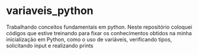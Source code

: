 # variaveis_python
Trabalhando conceitos fundamentais em python. Neste repositório coloquei códigos que estive treinando para fixar os conhecimentos obtidos na minha inicialização em Python, como o uso de variáveis, verificando tipos, solicitando input e realizando prints
